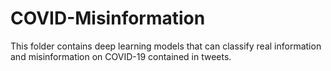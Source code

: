 # COVID-Misinformation
 This folder contains deep learning models that can classify real information and misinformation on COVID-19 contained in tweets. 
